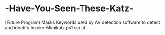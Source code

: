 # -Have-You-Seen-These-Katz-
(Future Program) Masks Keywords used by AV detection software to detect and identify Invoke-Mimikatz.ps1 script.
